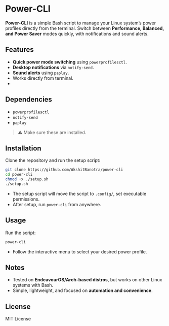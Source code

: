 # Power-CLI

**Power-CLI** is a simple Bash script to manage your Linux system’s power profiles directly from the terminal. Switch between **Performance, Balanced, and Power Saver** modes quickly, with notifications and sound alerts.

## Features

* **Quick power mode switching** using `powerprofilesctl`.
* **Desktop notifications** via `notify-send`.
* **Sound alerts** using `paplay`.
* Works directly from terminal.
* 
## Dependencies

* `powerprofilesctl`
* `notify-send`
* `paplay`

> ⚠️ Make sure these are installed.

## Installation

Clone the repository and run the setup script:

```bash
git clone https://github.com/AkshitBanotra/power-cli
cd power-cli
chmod +x ./setup.sh
./setup.sh
```

* The setup script will move the script to `.config/`, set executable permissions.
* After setup, run `power-cli` from anywhere.

## Usage

Run the script:

```bash
power-cli
```

* Follow the interactive menu to select your desired power profile.

## Notes

* Tested on **EndeavourOS/Arch-based distros**, but works on other Linux systems with Bash.
* Simple, lightweight, and focused on **automation and convenience**.

## License

MIT License
